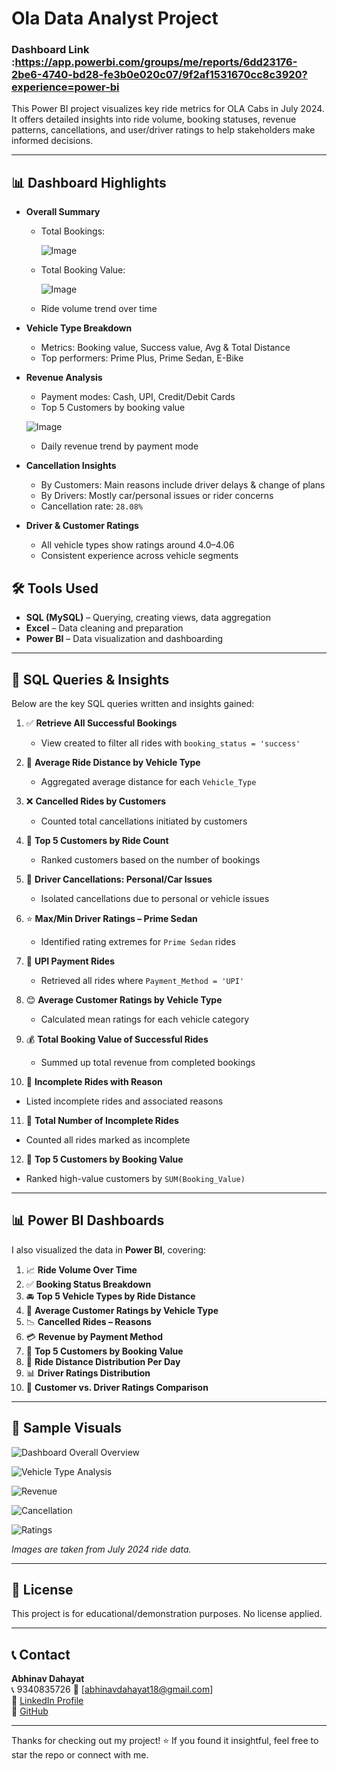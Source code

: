 # Ola Data Analyst Project
### Dashboard Link :https://app.powerbi.com/groups/me/reports/6dd23176-2be6-4740-bd28-fe3b0e020c07/9f2af1531670cc8c3920?experience=power-bi

This Power BI project visualizes key ride metrics for OLA Cabs in July 2024. It offers detailed insights into ride volume, booking statuses, revenue patterns, cancellations, and user/driver ratings to help stakeholders make informed decisions.

---

## 📊 Dashboard Highlights

- **Overall Summary**  
  - Total Bookings:

    ![Image](https://github.com/user-attachments/assets/efe40863-8dd8-4d83-8988-81169195314f)  

  - Total Booking Value:

    ![Image](https://github.com/user-attachments/assets/472492b1-d8e3-42fe-834b-96273e928d45)  
  - Ride volume trend over time

- **Vehicle Type Breakdown**  
  - Metrics: Booking value, Success value, Avg & Total Distance  
  - Top performers: Prime Plus, Prime Sedan, E-Bike  

- **Revenue Analysis**  
  - Payment modes: Cash, UPI, Credit/Debit Cards  
  - Top 5 Customers by booking value 
  
  ![Image](https://github.com/user-attachments/assets/85d6ebe5-725f-4904-83ce-e76bf588ac8c) 
  - Daily revenue trend by payment mode  

- **Cancellation Insights**  
  - By Customers: Main reasons include driver delays & change of plans  
  - By Drivers: Mostly car/personal issues or rider concerns  
  - Cancellation rate: `28.08%`

- **Driver & Customer Ratings**  
  - All vehicle types show ratings around 4.0–4.06  
  - Consistent experience across vehicle segments


## 🛠️ Tools Used

- **SQL (MySQL)** – Querying, creating views, data aggregation
- **Excel** – Data cleaning and preparation
- **Power BI** – Data visualization and dashboarding

---

## 🧠 SQL Queries & Insights

Below are the key SQL queries written and insights gained:

1. ✅ **Retrieve All Successful Bookings**  
   - View created to filter all rides with `booking_status = 'success'`

2. 📏 **Average Ride Distance by Vehicle Type**  
   - Aggregated average distance for each `Vehicle_Type`

3. ❌ **Cancelled Rides by Customers**  
   - Counted total cancellations initiated by customers

4. 👥 **Top 5 Customers by Ride Count**  
   - Ranked customers based on the number of bookings

5. 🚫 **Driver Cancellations: Personal/Car Issues**  
   - Isolated cancellations due to personal or vehicle issues

6. ⭐ **Max/Min Driver Ratings – Prime Sedan**  
   - Identified rating extremes for `Prime Sedan` rides

7. 💸 **UPI Payment Rides**  
   - Retrieved all rides where `Payment_Method = 'UPI'`

8. 😊 **Average Customer Ratings by Vehicle Type**  
   - Calculated mean ratings for each vehicle category

9. 💰 **Total Booking Value of Successful Rides**  
   - Summed up total revenue from completed bookings

10. 🛑 **Incomplete Rides with Reason**  
   - Listed incomplete rides and associated reasons

11. 🔢 **Total Number of Incomplete Rides**  
   - Counted all rides marked as incomplete

12. 💎 **Top 5 Customers by Booking Value**  
   - Ranked high-value customers by `SUM(Booking_Value)`

---

## 📊 Power BI Dashboards

I also visualized the data in **Power BI**, covering:

1. 📈 **Ride Volume Over Time**  
2. ✅ **Booking Status Breakdown**  
3. 🚘 **Top 5 Vehicle Types by Ride Distance**  
4. 🌟 **Average Customer Ratings by Vehicle Type**  
5. 📉 **Cancelled Rides – Reasons**  
6. 💳 **Revenue by Payment Method**  
7. 👤 **Top 5 Customers by Booking Value**  
8. 📆 **Ride Distance Distribution Per Day**  
9. 📊 **Driver Ratings Distribution**  
10. 🔁 **Customer vs. Driver Ratings Comparison**

---

## 📸 Sample Visuals

![Dashboard Overall Overview](https://github.com/user-attachments/assets/60b569e2-f6c5-4a10-839f-9b43750c9cf1) 

![Vehicle Type Analysis](https://github.com/user-attachments/assets/7f39b378-ada8-44d2-a7e0-c6749b7b0a18) 

![Revenue ](https://github.com/user-attachments/assets/4bee3a34-a4fe-4f6f-b4d9-fda0639652df) 

![Cancellation](https://github.com/user-attachments/assets/1dc6e73c-7d38-4c6e-920c-b4be76fad93b)

![Ratings](https://github.com/user-attachments/assets/6c757f89-bfab-4fc5-a86b-97a7b94efdd6)  

*Images are taken from July 2024 ride data.*

---

## 📃 License

This project is for educational/demonstration purposes. No license applied.

---


## 📞 Contact

**Abhinav Dahayat**  
📞 9340835726
📧 [abhinavdahayat18@gmail.com]  
🔗 [LinkedIn Profile](https://www.linkedin.com/in/abhinav-dahayat-ad/)  
📂 [GitHub](https://github.com/ABHINAV-DAHAYAT)

---

Thanks for checking out my project! ⭐ If you found it insightful, feel free to star the repo or connect with me.



